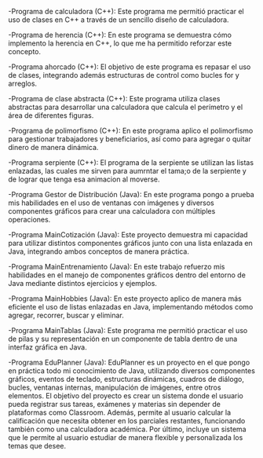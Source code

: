 -Programa de calculadora (C++): Este programa me permitió practicar el uso de clases en C++ a través de un sencillo diseño de calculadora.

-Programa de herencia (C++): En este programa se demuestra cómo implemento la herencia en C++, lo que me ha permitido reforzar este concepto.

-Programa ahorcado (C++): El objetivo de este programa es repasar el uso de clases, integrando además estructuras de control como bucles for y arreglos.

-Programa de clase abstracta (C++): Este programa utiliza clases abstractas para desarrollar una calculadora que calcula el perímetro y el área de diferentes figuras.

-Programa de polimorfismo (C++): En este programa aplico el polimorfismo para gestionar trabajadores y beneficiarios, así como para agregar o quitar dinero de manera dinámica.

-Programa serpiente (C++): El programa de la serpiente se utilizan las listas enlazadas, las cuales me sirven para aumrntar el tama;o de la serpiente y de lograr que tenga esa animacion al moverse.

-Programa Gestor de Distribución (Java): En este programa pongo a prueba mis habilidades en el uso de ventanas con imágenes y diversos componentes gráficos para crear una calculadora con múltiples operaciones.

-Programa MainCotización (Java): Este proyecto demuestra mi capacidad para utilizar distintos componentes gráficos junto con una lista enlazada en Java, integrando ambos conceptos de manera práctica.

-Programa MainEntrenamiento (Java): En este trabajo refuerzo mis habilidades en el manejo de componentes gráficos dentro del entorno de Java mediante distintos ejercicios y ejemplos.

-Programa MainHobbies (Java): En este proyecto aplico de manera más eficiente el uso de listas enlazadas en Java, implementando métodos como agregar, recorrer, buscar y eliminar.

-Programa MainTablas (Java): Este programa me permitió practicar el uso de pilas y su representación en un componente de tabla dentro de una interfaz gráfica en Java.

-Programa EduPlanner (Java): EduPlanner es un proyecto en el que pongo en práctica todo mi conocimiento de Java, utilizando diversos componentes gráficos, eventos de teclado, estructuras dinámicas, cuadros de diálogo, bucles, ventanas internas, manipulación de imágenes, entre otros elementos.
El objetivo del proyecto es crear un sistema donde el usuario pueda registrar sus tareas, exámenes y materias sin depender de plataformas como Classroom. Además, permite al usuario calcular la calificación que necesita obtener en los parciales restantes, funcionando también como una calculadora académica. Por último, incluye un sistema que le permite al usuario estudiar de manera flexible y personalizada los temas que desee.
